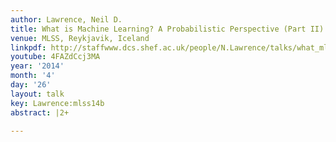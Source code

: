 ```yaml
---
author: Lawrence, Neil D.
title: What is Machine Learning? A Probabilistic Perspective (Part II)
venue: MLSS, Reykjavik, Iceland
linkpdf: http://staffwww.dcs.shef.ac.uk/people/N.Lawrence/talks/what_mlss14.pdf
youtube: 4FAZdCcj3MA
year: '2014'
month: '4'
day: '26'
layout: talk
key: Lawrence:mlss14b
abstract: |2+

---
```

